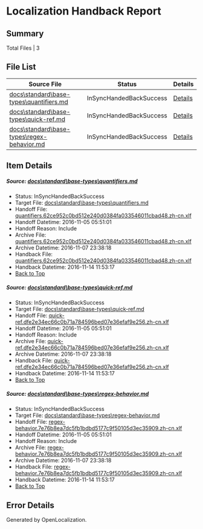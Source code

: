 # <a name='report-top'></a> Localization Handback Report

## Summary
 Total Files | 3

## File List
 Source File | Status | Details 
 ----------- | ------ | ------- 
 [docs\standard\base-types\quantifiers.md](https://github.com/dotnet/docs/blob/b20713600d7c3ddc31be5885733a1e8910ede8c6/docs/standard/base-types/quantifiers.md) | InSyncHandedBackSuccess | [Details](#016ee9a4f05fdf36982c5b369780526296b53a7d426)
 [docs\standard\base-types\quick-ref.md](https://github.com/dotnet/docs/blob/b20713600d7c3ddc31be5885733a1e8910ede8c6/docs/standard/base-types/quick-ref.md) | InSyncHandedBackSuccess | [Details](#ff1eef78985f9b5b428f3b696fb267b59f3cb283427)
 [docs\standard\base-types\regex-behavior.md](https://github.com/dotnet/docs/blob/b20713600d7c3ddc31be5885733a1e8910ede8c6/docs/standard/base-types/regex-behavior.md) | InSyncHandedBackSuccess | [Details](#b217b59874ceafbb0e5e410878cc434974c5a863428)

## Item Details
##### <a name='016ee9a4f05fdf36982c5b369780526296b53a7d426'></a> Source: [docs\standard\base-types\quantifiers.md](https://github.com/dotnet/docs/blob/b20713600d7c3ddc31be5885733a1e8910ede8c6/docs/standard/base-types/quantifiers.md)
* Status: InSyncHandedBackSuccess
* Target File: [docs\standard\base-types\quantifiers.md](https://github.com/dotnet/docs.zh-cn/blob/6a59cc9087305fa7d23c30cd969dc7e7d47c9669/docs/standard/base-types/quantifiers.md)
* Handoff File: [quantifiers.62ce952c0bd512e240d0384fa033546011cbad48.zh-cn.xlf](https://github.com/dotnet/docs.handoff/blob/867858792973a234d621c01b21bb7c9b009d4de3/ol-handoff/dotnet/docs.zh-cn/master/ht-p2/quantifiers.62ce952c0bd512e240d0384fa033546011cbad48.zh-cn.xlf)
* Handoff Datetime: 2016-11-05 05:51:01
* Handoff Reason: Include
* Archive File: [quantifiers.62ce952c0bd512e240d0384fa033546011cbad48.zh-cn.xlf](https://github.com/dotnet/docs.handoff/blob/76a2d610d4563ad2a26c66f416bf0b04a5bc7fdf/ol-archive/dotnet/docs.zh-cn/master/ht-p2/quantifiers.62ce952c0bd512e240d0384fa033546011cbad48.zh-cn.xlf)
* Archive Datetime: 2016-11-07 23:38:18
* Handback File: [quantifiers.62ce952c0bd512e240d0384fa033546011cbad48.zh-cn.xlf](https://github.com/dotnet/docs.handback/blob/969d2578bd54ee22a2db8926d7bd5edf85b6b842/ol-handback/dotnet/docs.zh-cn/master/ht-p2/quantifiers.62ce952c0bd512e240d0384fa033546011cbad48.zh-cn.xlf)
* Handback Datetime: 2016-11-14 11:53:17
* [Back to Top](#report-top)

##### <a name='ff1eef78985f9b5b428f3b696fb267b59f3cb283427'></a> Source: [docs\standard\base-types\quick-ref.md](https://github.com/dotnet/docs/blob/b20713600d7c3ddc31be5885733a1e8910ede8c6/docs/standard/base-types/quick-ref.md)
* Status: InSyncHandedBackSuccess
* Target File: [docs\standard\base-types\quick-ref.md](https://github.com/dotnet/docs.zh-cn/blob/6a59cc9087305fa7d23c30cd969dc7e7d47c9669/docs/standard/base-types/quick-ref.md)
* Handoff File: [quick-ref.dfe2e34ec66c0b71a784596bed07e36efaf9e256.zh-cn.xlf](https://github.com/dotnet/docs.handoff/blob/867858792973a234d621c01b21bb7c9b009d4de3/ol-handoff/dotnet/docs.zh-cn/master/ht-p2/quick-ref.dfe2e34ec66c0b71a784596bed07e36efaf9e256.zh-cn.xlf)
* Handoff Datetime: 2016-11-05 05:51:01
* Handoff Reason: Include
* Archive File: [quick-ref.dfe2e34ec66c0b71a784596bed07e36efaf9e256.zh-cn.xlf](https://github.com/dotnet/docs.handoff/blob/76a2d610d4563ad2a26c66f416bf0b04a5bc7fdf/ol-archive/dotnet/docs.zh-cn/master/ht-p2/quick-ref.dfe2e34ec66c0b71a784596bed07e36efaf9e256.zh-cn.xlf)
* Archive Datetime: 2016-11-07 23:38:18
* Handback File: [quick-ref.dfe2e34ec66c0b71a784596bed07e36efaf9e256.zh-cn.xlf](https://github.com/dotnet/docs.handback/blob/969d2578bd54ee22a2db8926d7bd5edf85b6b842/ol-handback/dotnet/docs.zh-cn/master/ht-p2/quick-ref.dfe2e34ec66c0b71a784596bed07e36efaf9e256.zh-cn.xlf)
* Handback Datetime: 2016-11-14 11:53:17
* [Back to Top](#report-top)

##### <a name='b217b59874ceafbb0e5e410878cc434974c5a863428'></a> Source: [docs\standard\base-types\regex-behavior.md](https://github.com/dotnet/docs/blob/b20713600d7c3ddc31be5885733a1e8910ede8c6/docs/standard/base-types/regex-behavior.md)
* Status: InSyncHandedBackSuccess
* Target File: [docs\standard\base-types\regex-behavior.md](https://github.com/dotnet/docs.zh-cn/blob/6a59cc9087305fa7d23c30cd969dc7e7d47c9669/docs/standard/base-types/regex-behavior.md)
* Handoff File: [regex-behavior.7e76b8ea7dc5fb1bdbd5177c9f50105d3ec35909.zh-cn.xlf](https://github.com/dotnet/docs.handoff/blob/867858792973a234d621c01b21bb7c9b009d4de3/ol-handoff/dotnet/docs.zh-cn/master/ht-p2/regex-behavior.7e76b8ea7dc5fb1bdbd5177c9f50105d3ec35909.zh-cn.xlf)
* Handoff Datetime: 2016-11-05 05:51:01
* Handoff Reason: Include
* Archive File: [regex-behavior.7e76b8ea7dc5fb1bdbd5177c9f50105d3ec35909.zh-cn.xlf](https://github.com/dotnet/docs.handoff/blob/76a2d610d4563ad2a26c66f416bf0b04a5bc7fdf/ol-archive/dotnet/docs.zh-cn/master/ht-p2/regex-behavior.7e76b8ea7dc5fb1bdbd5177c9f50105d3ec35909.zh-cn.xlf)
* Archive Datetime: 2016-11-07 23:38:18
* Handback File: [regex-behavior.7e76b8ea7dc5fb1bdbd5177c9f50105d3ec35909.zh-cn.xlf](https://github.com/dotnet/docs.handback/blob/969d2578bd54ee22a2db8926d7bd5edf85b6b842/ol-handback/dotnet/docs.zh-cn/master/ht-p2/regex-behavior.7e76b8ea7dc5fb1bdbd5177c9f50105d3ec35909.zh-cn.xlf)
* Handback Datetime: 2016-11-14 11:53:17
* [Back to Top](#report-top)


## Error Details

Generated by OpenLocalization.
